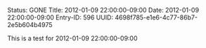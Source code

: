 Status: GONE
Title: 2012-01-09 22:00:00-09:00
Date: 2012-01-09 22:00:00-09:00
Entry-ID: 596
UUID: 4698f785-e1e6-4c77-86b7-2e5b604b4975

This is a test for 2012-01-09 22:00:00-09:00
